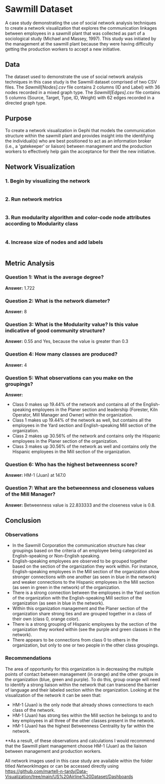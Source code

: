 # Sawmill Dataset
A case study demonstrating the use of social network analysis techniques to create a network visualization that explores the communication linkages between employees in a sawmill plant that was collected as part of a sociological study (Michael and Massey, 1997). This study was initiated by the management at the sawmill plant because they were having difficulty getting the production workers to accept a new initiative.

## Data
The dataset used to demonstrate the use of social network analysis techniques in this case study is the Sawmill dataset comprised of two CSV files. The *Sawmill[Nodes].csv* file contains 2 columns (ID and Label) with 36 nodes recorded in a mixed graph type. The *Sawmill[Edges].csv* file contains 5 columns (Source, Target, Type, ID, Weight) with 62 edges recorded in a directed graph type.

## Purpose
To create a network visualization in Gephi that models the communication structure within the sawmill plant and provides insight into the identifying the individual(s) who are best positioned to act as an information broker (i.e., a 'gatekeeper' or liaison) between management and the production workers to effectively help gain the acceptance for their the new initiative. 

## Network Visualization
### 1. Begin by visualizing the network 
![]()

### 2. Run network metrics
![]()

### 3. Run modularity algorithm and color-code node attributes according to Modularity class
![]()

### 4. Increase size of nodes and add labels
![]()

## Metric Analysis 
### Question 1: What is the average degree?
**Answer:** 1.722

### Question 2: What is the network diameter?
**Answer:** 8

### Question 3: What is the Modularity value? Is this value indicative of good community structure?
**Answer:** 0.55 and Yes, because the value is greater than 0.3

### Question 4: How many classes are produced?
**Answer:** 4

### Question 5: What observations can you make on the groupings? 
**Answer:** 
* Class 0 makes up 19.44% of the network and contains all of the English-speaking employees in the Planer section and leadership (Forester, Kiln Operator, Mill Manager and Owner) within the organization. 
* Class 1 makes up 19.44% of the network as well, but contains all the employees in the Yard section and English-speaking Mill section of the organization.
* Class 2 makes up 30.56% of the network and contains only the Hispanic employees in the Planer section of the organization.
* Class 3 makes up 30.56% of the network as well and contains only the Hispanic employees in the Mill section of the organization.

### Question 6: Who has the highest betweenness score? 
**Answer:** HM-1 (Juan) at 147.0

### Question 7: What are the betweenness and closeness values of the Mill Manager? 
**Answer:** Betweenness value is 22.833333 and the closeness value is 0.8.

## Conclusion
### Observations
* In the Sawmill Corporation the communication structure has clear groupings based on the criteria of an employee being categorized as English-speaking or Non-English speaking. 
* English-speaking employees are observed to be grouped together based on the section of the organization they work within. For instance, English-speaking employees in the Mill section of the organization show stronger connections with one another (as seen in blue in the network) and weaker connections to the Hispanic employees in the Mill section (as seen in green in the network) of the organization. 
* There is a strong connection between the employees in the Yard section of the organization with the English-speaking Mill section of the organization (as seen in blue in the network).
* Within this organization management and the Planer section of the organization share strong ties and are grouped together in a class of their own (class 0, orange color). 
* There is a strong grouping of Hispanic employees by the section of the organization they worked within (see the purple and green classes in the network). 
* There appears to be connections from class 0 to others in the organization, but only to one or two people in the other class groupings. 

### Recommendations
The area of opportunity for this organization is in decreasing the multiple points of contact between management (in orange) and the other groups in the organization (blue, green and purple). To do this, group orange will need to identify a strong liaison within the network that can transcend the barrier of language and their labeled section within the organization. Looking at the visualization of the network it can be seen that: 
* HM-1 (Juan) is the only node that already shows connections to each class of the network. 
* HM-1 (Juan) has strong ties within the Mill section he belongs to and to key employees in all three of the other classes present in the network. 
* HM-1 (Juan) has the highest Betweenness Centrality by far within the network.

**As a result, of these observations and calculations I would recommend that the Sawmill plant management choose HM-1 (Juan) as the liaison between management and production workers.

All network images used in this case study are available within the folder titled *NetworkImages* or can be accessed directly using https://github.com/martell-n-tardy/Data-Visualization/tree/main/US%20Airline%20Dataset/Dashboards
